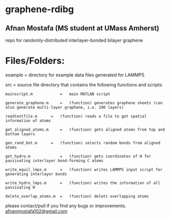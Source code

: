 # graphene-rdibg
## Afnan Mostafa (MS student at UMass Amherst)

repo for randomly-distributed interlayer-bonded bilayer graphene

# Files/Folders:

example 			= 	directory for example data files generated for LAMMPS

src 				=	source file directory that contains the following functions and scripts:

	mainscript.m 			= 	main MATLAB script

	generate_graphene.m 	= 	(function) generates graphene sheets (can also generate multi-layer graphene, i.e. 100 layers)

	readtextfile.m 		= 	(function) reads a file to get spatial information of atoms

	get_aligned_atoms.m 	= 	(function) gets aligned atoms from top and bottom layers

	gen_rand_bot.m 		= 	(function) selects random bonds from aligned atoms

	get_hydro.m 			= 	(function) gets coordinates of H for passivating interlayer bond-forming C atoms

	write_equil_lmps.m 		= 	(function) writes LAMMPS input script for generating interlayer bonds

	write_hydro_lmps.m 		= 	(function) writes the information of all passivating H

	delete_overlap_atoms.m 	= 	(function) delets overlapping atoms

please contact/pull if you find any bugs or improvements.
afnanmostafa102@gmail.com
